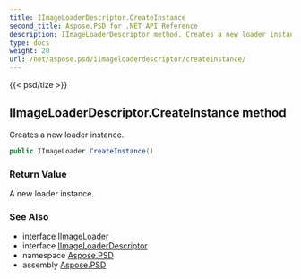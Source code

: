 ```yaml
---
title: IImageLoaderDescriptor.CreateInstance
second_title: Aspose.PSD for .NET API Reference
description: IImageLoaderDescriptor method. Creates a new loader instance
type: docs
weight: 20
url: /net/aspose.psd/iimageloaderdescriptor/createinstance/
---
```

{{< psd/tize >}}
## IImageLoaderDescriptor.CreateInstance method

Creates a new loader instance.

```csharp
public IImageLoader CreateInstance()
```

### Return Value

A new loader instance.

### See Also

* interface [IImageLoader](../../iimageloader/)
* interface [IImageLoaderDescriptor](../)
* namespace [Aspose.PSD](../../../aspose.psd/)
* assembly [Aspose.PSD](../../../)


